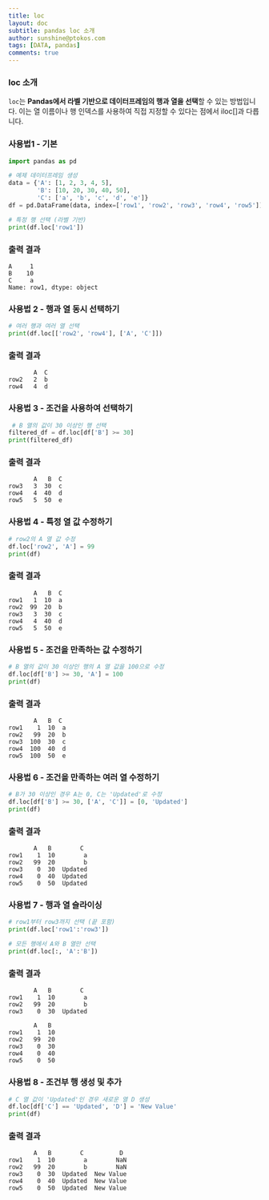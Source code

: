 ```yaml
---
title: loc
layout: doc
subtitle: pandas loc 소개
author: sunshine@ptokos.com
tags: [DATA, pandas]
comments: true
---
```


### loc 소개
`loc`는 **Pandas에서 라벨 기반으로 데이터프레임의 행과 열을 선택**할 수 있는 방법입니다. 
이는 열 이름이나 행 인덱스를 사용하여 직접 지정할 수 있다는 점에서 iloc[]과 다릅니다.

### 사용법1 - 기본
```python
import pandas as pd

# 예제 데이터프레임 생성
data = {'A': [1, 2, 3, 4, 5],
        'B': [10, 20, 30, 40, 50],
        'C': ['a', 'b', 'c', 'd', 'e']}
df = pd.DataFrame(data, index=['row1', 'row2', 'row3', 'row4', 'row5'])

# 특정 행 선택 (라벨 기반)
print(df.loc['row1'])
```

### 출력 결과
```
A     1
B    10
C     a
Name: row1, dtype: object
```

### 사용법 2 - 행과 열 동시 선택하기
```python
# 여러 행과 여러 열 선택
print(df.loc[['row2', 'row4'], ['A', 'C']])
```

### 출력 결과
```
       A  C
row2   2  b
row4   4  d
```

### 사용법 3 - 조건을 사용하여 선택하기
```python
 # B 열의 값이 30 이상인 행 선택
filtered_df = df.loc[df['B'] >= 30]
print(filtered_df)
```

### 출력 결과
```
       A   B  C
row3   3  30  c
row4   4  40  d
row5   5  50  e
```

### 사용법 4 - 특정 열 값 수정하기
```python
# row2의 A 열 값 수정
df.loc['row2', 'A'] = 99
print(df)
```

### 출력 결과
```
       A   B  C
row1   1  10  a
row2  99  20  b
row3   3  30  c
row4   4  40  d
row5   5  50  e
```

### 사용법 5 - 조건을 만족하는 값 수정하기
```python
# B 열의 값이 30 이상인 행의 A 열 값을 100으로 수정
df.loc[df['B'] >= 30, 'A'] = 100
print(df)
```

### 출력 결과
```
       A   B  C
row1    1  10  a
row2   99  20  b
row3  100  30  c
row4  100  40  d
row5  100  50  e
```

### 사용법 6 - 조건을 만족하는 여러 열 수정하기
```python
# B가 30 이상인 경우 A는 0, C는 'Updated'로 수정
df.loc[df['B'] >= 30, ['A', 'C']] = [0, 'Updated']
print(df)
```

### 출력 결과
```
       A   B        C
row1    1  10        a
row2   99  20        b
row3    0  30  Updated
row4    0  40  Updated
row5    0  50  Updated
```

### 사용법 7 - 행과 열 슬라이싱
```python
# row1부터 row3까지 선택 (끝 포함)
print(df.loc['row1':'row3'])

# 모든 행에서 A와 B 열만 선택
print(df.loc[:, 'A':'B'])
```

### 출력 결과
```
       A   B        C
row1    1  10        a
row2   99  20        b
row3    0  30  Updated

       A   B
row1    1  10
row2   99  20
row3    0  30
row4    0  40
row5    0  50
```

### 사용법 8 - 조건부 행 생성 및 추가
```python
# C 열 값이 'Updated'인 경우 새로운 열 D 생성
df.loc[df['C'] == 'Updated', 'D'] = 'New Value'
print(df)
```

### 출력 결과
```
       A   B        C          D
row1    1  10        a        NaN
row2   99  20        b        NaN
row3    0  30  Updated  New Value
row4    0  40  Updated  New Value
row5    0  50  Updated  New Value
```
